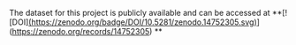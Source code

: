 The dataset for this project is publicly available and can be accessed at **[![DOI][(https://zenodo.org/badge/DOI/10.5281/zenodo.14752305.svg)](https://doi.org/10.5281/zenodo.14752305)](https://zenodo.org/records/14752305)
**
